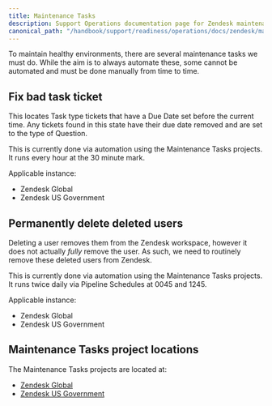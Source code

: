 ```yaml
---
title: Maintenance Tasks
description: Support Operations documentation page for Zendesk maintenance tasks
canonical_path: "/handbook/support/readiness/operations/docs/zendesk/maintenance"
---
```


To maintain healthy environments, there are several maintenance tasks we must
do. While the aim is to always automate these, some cannot be automated and
must be done manually from time to time.

## Fix bad task ticket

This locates Task type tickets that have a Due Date set before the current time.
Any tickets found in this state have their due date removed and are set to the
type of Question.

This is currently done via automation using the Maintenance Tasks projects.
It runs every hour at the 30 minute mark.

Applicable instance:

- Zendesk Global
- Zendesk US Government

## Permanently delete deleted users

Deleting a user removes them from the Zendesk workspace, however it does not
actually _fully_ remove the user. As such, we need to routinely remove these
deleted users from Zendesk.

This is currently done via automation using the Maintenance Tasks projects.
It runs twice daily via Pipeline Schedules at 0045 and 1245.

Applicable instance:

- Zendesk Global
- Zendesk US Government

## Maintenance Tasks project locations

The Maintenance Tasks projects are located at:

- [Zendesk Global](https://gitlab.com/gitlab-support-readiness/zendesk-global/maintenance-tasks)
- [Zendesk US Government](https://gitlab.com/gitlab-support-readiness/zendesk-us-government/maintenance-tasks)
